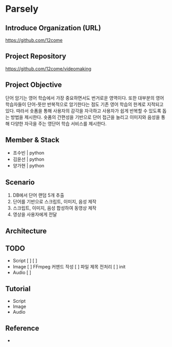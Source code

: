 # Parsely


## Introduce Organization (URL)
https://github.com/12come

## Project Repository
https://github.com/12come/videomaking

## Project Objective
단어 암기는 영어 학습에서 가장 중요하면서도 번거로운 영역이다. 또한 대부분의 영어 학습자들이 단어-뜻만 반복적으로 암기한다는 점도 기존 영어 학습의 한계로 지적되고 있다. 따라서 숏폼을 통해 사용자의 감각을 자극하고 사용자가 쉽게 반복할 수 있도록 돕는 방법을 제시한다. 숏폼의 간편성을 기반으로 단어 접근을 늘리고 이미지와 음성을 통해 다양한 자극을 주는 영단어 학습 서비스를 제시한다.

## Member & Stack
- 조수빈 | python
- 김윤선 | python
- 양가현 | python

## Scenario
1. DB에서 단어 랜덤 5개 추출
2. 단어를 기반으로 스크립트, 이미지, 음성 제작
3. 스크립트, 이미지, 음성 합성하여 동영상 제작
4. 영상을 사용자에게 전달

## Architecture


## TODO
- Script
[ ]
[ ]
- Image
[ ] FFmpeg 커맨드 작성
[ ] 파일 제목 전처리
[ ] init
- Audio
[ ] 

## Tutorial
- Script
- Image
- Audio

## Reference
- 

